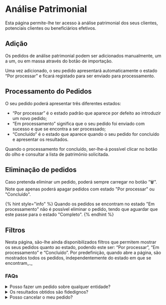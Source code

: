 # Análise Patrimonial

Esta página permite-lhe ter acesso à análise patrimonial dos seus clientes, potenciais clientes ou beneficiários efetivos.

## Adição

Os pedidos de análise patrimonial podem ser adicionados manualmente, um a um, ou em massa através do botão de importação.

Uma vez adicionado, o seu pedido apresentará automaticamente o estado “Por processar” e ficará registado para ser enviado para processamento.

## Processamento do Pedidos

O seu pedido poderá apresentar três diferentes estados:

* “Por processar” é o estado padrão que aparece por defeito ao introduzir um novo pedido;
* “Em processamento” significa que o seu pedido foi enviado com sucesso e que se encontra a ser processado;
* “Concluído” é o estado que aparece quando o seu pedido for concluído e apresentar os resultados.

Quando o processamento for concluído, ser-lhe-á possível clicar no botão do olho e consultar a lista de património solicitada.

## Eliminação de pedidos

Caso pretenda eliminar um pedido, poderá sempre carregar no botão “🗑️". Note que apenas poderá apagar pedidos com estado "Por processar" ou "Concluído".&#x20;

{% hint style="info" %}
Quando os pedidos se encontram no estado "Em processamento" não é possível eliminar o pedido, tendo que aguardar que este passe para o estado "Completo".
{% endhint %}

## Filtros

Nesta página, são-lhe ainda disponibilizados filtros que permitem mostrar os seus pedidos quanto ao estado, podendo este ser: “Por processar”, “Em processamento” e “Concluído”. Por predefinição, quando abre a página, são mostrados todos os pedidos, independentemente do estado em que se encontram_._

### FAQs

<details>

<summary>Posso fazer um pedido sobre qualquer entidade?</summary>

Sim, pode solicitar a análise patrimonial de qualquer entidade, seja ela individual ou coletiva.

</details>

<details>

<summary>Os resultados obtidos são fidedignos?</summary>

Sim, todas as informações vêm diretamente do registo predial sendo desta forma fidedignas e confiáveis.

</details>

<details>

<summary>Posso cancelar o meu pedido?</summary>

O seu pedido pode ser cancelado dependendo do estado em que se encontra.

Se este ainda se ele ainda se encontrar no estado "Por processar", pode eliminá-lo clicando no botão  “🗑️".

Contudo, se o seu pedido já tiver sido enviado para processamento (estado "Em processamento") ou se apresentar com o estado "Completo", já não é possível cancelar. Nesta situação, mesmo que elimine o seu pedido, ele será creditado de igual forma.

</details>
